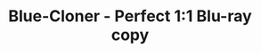 ---
title: Blue-Cloner - Perfect 1:1 Blu-ray copy
metaItems: # seo 内容
  - name: description
    content: Blue-Cloner is top-rated Blu-ray copy/backup/burn/decryption software which can copy Blu-ray movies to blank Blu-ray/DVD/AVCHD discs or hard disk as Blu-ray folders and ISO image files with just one or a few clicks.
  - name: keywords
    content: Blue-Cloner, Blu-ray copy
layout: fluid
template: product
pagify: true #页面化
type: software
model: sic
name: Streaming Cloner Ultimate
logo:
  iconUrl: 
boxes:
  - imageUrl: sicu-box-ultimate.png #默认盒子图
desc:
  shortText: Copy/backup/burn/decrypt Blu-ray/4K UHD movies to Blu-ray/DVD discs or hard disk.
  longText: |
    Blue-Cloner 2021 is all new Blu-ray copy/backup/burn/decryption software which can copy Blu-ray movies, including 3D, to blank Blu-ray/DVD/AVCHD discs or hard disk as Blu-ray folders and ISO image files with just one or a few clicks. In addition, Blue-Cloner 2021 has been enhanced to copy 4K UHD Blu-ray to a blank Blu-ray disc with an UHD friendly drive, with Dolby Vision and the HDR10 video quality preserved. The third party plug-in OpenCloner Decode widget allows VLC to play encrypted Blu-ray and UHD movies.
mainBanner:
  name: main-banner
  overflow: hidden
  title: Streaming Cloner
  subtitle: Powerful video download software
  text: Can help you download the latest popular streaming media. It is convenient for you to share and create all kind of videos.
  bgStyle:
    imageUrl: banner-bg1.jpg
  mainImage:
    imageUrl: person-banner.png
  shapeLump:
    - imageUrl: icons/amazon.png
      class: shape5
    - imageUrl: icons/netflix.png
      class: shape4   
  button:
    text: Try it Now
    path: store
  learnMore: 
    text: Learn More
    path: store
funFacts:
  name: fun-facts
  overflow: hidden
  sectionClass: bg-white funfacts-area
  container: container
  paddingY: 8
  numUnit:  
  bgStyle:
    imageUrl: map.png 
    size: contain 
  items:
    - value: 150000
      name: Downloaded
    - value: 12000
      name: Subscriptions    
    - value: 10000
      name: Downloaded 
videoPlatforms:
  name: video-platforms
  overflow: hidden
  sectionClass: bg-white
  container: container
  paddingY: 4
  numUnit: K
  title: Supported Streaming Video Platforms
  bar: false
  items:
    - title: Amazon
      imageUrl: icons/amazon.png
      text: Can help you download the latest popular streaming media. It is convenient for you to share and create all kind of videos.
    - title: Netflix
      imageUrl: icons/netflix.png
      text: Can help you download the latest popular streaming media. It is convenient for you to share and create all kind of videos.
orderList:
  name: order list
  overflow: hidden
  container: container
  sectionClass: bg-eef6fd
  paddingY: 6
  additionClass: 
  subscription:
    separationText: Or
    tips:
      - Automatic renewal, cancel at any time.
      - 30 Days Money Back Guarantee
      - 12/7 Support        
  items:                      
    - text: 
      name: Streaming-Cloner NF Downloader
      imageUrl: sicnf-box.png
      price: 99.9
      buyLink: test 
      id: 744747
      subscriptions:
        - price: 9.9
          id: 744738
          text: monthly Plan
          buyLink: https://test
        - price: 24.9
          id: 744739
          text: 3-months Plan
          buyLink: test      
        - price: 42.9
          id: 744740
          text: 6-months Plan
          buyLink: test     
        - price: 79.9
          id: 744741
          text: Yearly Plan
          buyLink: test     
    - text: 
      name: Streaming-Cloner Ultimate
      imageUrl: sicu-box-ultimate.png
      price: 159.50
      buyLink: test
      id: 744746
      tips: #覆写
        - One-time payment
        - Unlimited free upgrades
        - 30 Days Money Back Guarantee
        - 12/7 Support          
      subscriptions:
        - price: 179.9
          id: 744736
          text: Yearly Plan
          buyLink: test   
          title: Long-term VIP 
          subtitle: 7 Days Free Trial with Full Features                     
    - text: 
      id: 744749
      name: Streaming-Cloner AZ Downloader
      imageUrl: sicaz-box.png  
      price: 99.90
      buyLink: test 
      subscriptions:
        - price: 9.9
          id: 744742
          text: monthly Plan
          buyLink: test
        - price: 24.9
          id: 744743
          text: 3-months Plan
          buyLink: test      
        - price: 42.9
          id: 744744
          text: 6-months Plan
          buyLink: test     
        - price: 79.9
          id: 744745
          text: Yearly Plan
          buyLink: test          
banner:
  name: banner
  overflow: hidden
  container: container
  sectionClass: bg-gradient text-white
  paddingY: 6
  additionClass: text-center
  title: More Platforms Will be Supported Soon
  bar: false
  button:
    text: Join to Get Update
    variant: outline-light
    path: /order
  bgStyle:
    imageUrl: banner_bg_clouds.png
    positionX: center
    opacity: 0.4
easyToUse:
  name: easy to Use
  overflow: hidden
  container: container
  sectionClass: bg-white
  paddingY: 6
  additionClass: 
  title: Super Easy to Use
  bar: false
  template: 
    type: slider
  items:
    - title: Find your Favorite Video
      imageUrl: screenshot/os_screenshot.png
    - title: One Click to Download
      imageUrl: https://static.cloner-alliance.com/image/web/ca-998p_specs_box.jpg
    - title: Get Videos within Minutes
      imageUrl: screenshot/os_screenshot.png
whyChoose:
  name: why-choose
  overflow: hidden
  container: container
  sectionClass: bg-white
  paddingY: 6
  additionClass: 
  title: Why Choose Streaming Cloner
  textTop: Compared with competitors, Streaming Cloner has obvious technial and customer service advantages
  mainImage:
    imageUrl: why-choose-man.png
  widget:
    type: wow-image
    images:
      - imageUrl: icons/Checked.png 
        wow:
          fade: fadeIn   
        style: 'top: 240px'    
      - imageUrl: icons/hand.png
        wow:
          fade: fadeInUp
        style: 'top: 300px'
  template: 
    type: whyChoose
  button:
    text: Try it Now
    note: Permanent Free Trail
  items:
    - title: 4x Times Faster
      text: The latest encoding engine makes the download speed up to 4 times faster    
      imageUrl: icons/faster.png
    - title: Real 1080p Download
      text: Directly download HD video from the video platform. Not laggingScreen-Recording  
      imageUrl: icons/1080p-download.png
    - title: AC3,DTS Supported
      text: Get high-fidelity multi-track sound. Keep your the best experience of watching videos
      imageUrl: icons/multi-track.png
    - title: DRM Removed
      text: Get the HD video with DRM removed to facilitate your sharing and re-creation
      imageUrl: icons/drm.png
    - title: Safe and Security
      text: Use 128bit encryption technology to ensure the security of your platform account
      imageUrl: icons/safe-security.png
    - title: Live Chat 7*12
      text: We provide ticket and live chat services. Help customers solve problems at any time 
      imageUrl: icons/live-chat.png   
     
feedback:
  name: feedback
  overflow: hidden
  container: container
  sectionClass: bg-eef6fd
  paddingY: 6
  additionClass: 
  title: What Users Saying
  items:
    - text: I have tried many free softwares, none of them can work well, some of them have many limits, some of them are poor quality.SIC Helper can live almost any game playing or audios with good quality.It is also inexpensive software.
      name: David Luis
      iconUrl: author/author1.jpg
    - text: It lives all popular game playing on my channel.This software is also easy to use, I can select any device or the right game playing as source. It is a great program!
      name: Steven Smith
      iconUrl: author/author2.jpg
    - text: SIC Helper is a strong contender, if not one of the very best programs out there, and it has the capability to do so much more if you need it to.
      name: Sarah Lucy
      iconUrl: author/author3.jpg   
faq:
  name: faq
  overflow: hidden
  container: container
  sectionClass: bg-white
  paddingY: 6
  additionClass: 
  title: FAQ
  items:      
    - title: 'What are the main features of SIC Helper?'
      value: 'SIC Helper is an all-in-one live streaming application software. It supports all UVC  devices, and can achieve up to 4K@30fps live streaming. '      
    - title: 'How to improve the quality of live streaming'
      value: 'Please make sure the resolution and frame rate of the source are consistent with the resolution and frame rate of the device. And select constant FPS in setup.'
    - title: 'Can the brightness of the camera be adjusted?'
      value: 'Yes. The brightness can be adjusted in SIC Helper.'
    - title: 'Can I save files to USB flash drive with FAT/FAT32 format?'
      value: 'Yes, SIC Helper can help you to save files to USB flash drive, please set save path as USB flash drive in settings'
    - title: 'Does SIC Helper support 4K resolution input?'
      value: 'Yes, SIC Helper maximum support 3840x2160@60fps.'
    - title: 'How to enable GPU encoding function?'
      value: 'GPU encoding can improve performance, but you need to test before use. Please click Test GPU encoder. '
---